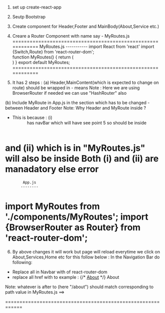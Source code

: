 
1. set up create-react-app

2. Seutp Bootstrap 

3. Create component for Header,Footer and MainBody(About,Service etc.)

4. Creare a Router Component with name say - MyRoutes.js
============================================================
        MyRoutes.js
        -----------
import React from 'react'
import {Switch,Route} from 'react-router-dom';        
 function MyRoutes() {
    return (       
            <Switch>
                <Route path="/" exact component={MyComp}/>
                <Route path="/about" component={About}/>
                <Route path="/services" component={MyService}/>
            </Switch>
    )
}
export default MyRoutes;
============================================================

5. It has 2 steps :
(a) Header,MainContent(which is expected to change on route) should be wrapped 
    in <Router> - means <BrowserRouter>
Note : Here we are using BrowserRouter if needed we can use "HashRouter" also


(b) Include MyRoute in App.js in the section which has to be changed - between Header and Footer 
Note: Why Header and MyRoute inside <BrowserRouter> ?
- This is because :
(i) <Header> has navBar which will have <Link> see point 5 
so <Link> should be inside <BrowserRouter>

and
(ii) <Switch> which is in "MyRoutes.js" will also be inside  <BrowserRouter>
Both (i) and (ii) are manadatory else error
============================================================
            App.js
           --------
import MyRoutes from './components/MyRoutes';
import {BrowserRouter as Router} from 'react-router-dom';           
    <div className="App">
          <div className="container">
              <Router>
                  <HeaderComp/>
                  <MyRoutes/>
                  <FooterComp/>
              </Router>
          </div>
    </div>
============================================================

6. By above changes it will work but page will reload everytime we click on About,Services,Home etc
for this follow below : 
In the Navigation Bar do following:
-  Replace all <a> in Navbar with <Link> of react-router-dom
-  replace all href with to 
example : 
  {/* <a class="nav-link" href="/about">About</a> */}
      <Link class="nav-link" to="/about">About</Link>
Note: whatever is after to (here "/about") should match corresponding to 
path value in MyRoutes.js ==>  <Route path="/about" component={About}/>

============================================================

                       
